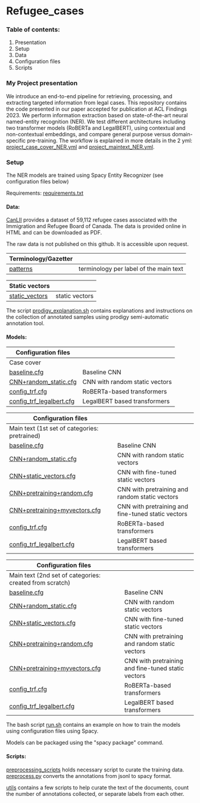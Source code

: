 # Refugee_cases

### Table of contents:
1. Presentation
2. Setup
3. Data
4. Configuration files
5. Scripts

### My Project presentation
We introduce an end-to-end pipeline for retrieving, processing, and extracting targeted information from legal cases. This repository contains the code presented in our paper accepted for publication at ACL Findings 2023.
We perform information extraction based on state-of-the-art neural named-entity recognition (NER).
We test different architectures including two transformer models (RoBERTa and LegalBERT), using contextual and non-contextual embeddings, and compare general purpose versus domain-specific pre-training.
The workflow is explained in more details in the 2 yml: [project_case_cover_NER.yml](extract_items/project_case_cover_NER.yml) and [project_maintext_NER.yml](extract_items/project.yml).

### Setup
The NER models are trained using Spacy Entity Recognizer (see configuration files below)

Requirements: [requirements.txt](requirements.txt)

#### Data:
[CanLII](https://www.canlii.org/en/ca/irb/#search/type=decision&ccId=cisr&text=EXACT%20(Refugee)&origType=decision&origCcId=cisr) provides a dataset of 59,112 refugee cases associated with the Immigration and Refugee Board of Canada. The data is provided online in HTML and can be downloaded as PDF.

The raw data is not published on this github. It is accessible upon request.

| Terminology/Gazetter  | |
| ------------- | ------------- |
| [patterns](https://github.com/clairebarale/Refugee_cases/tree/main/extract_items/data/patterns) | terminology per label of the main text 

| Static vectors  | |
| ------------- | ------------- |
| [static_vectors](https://github.com/clairebarale/Refugee_cases/tree/main/extract_items/data/static_vectors) | static vectors |

The script [prodigy_explanation.sh](extract_items/data/prodigy_explanation.sh) contains explanations and instructions on the collection of annotated samples using prodigy semi-automatic annotation tool. 

#### Models:

| Configuration files  | |
| ------------- | ------------- |
| Case cover  | |
| [baseline.cfg](https://github.com/clairebarale/Refugee_cases/blob/main/extract_items/configs/case_cover/baseline.cfg) | Baseline CNN |
| [CNN+random_static.cfg](extract_items/configs/case_cover/CNN+random_static.cfg) | CNN with random static vectors |
| [config_trf.cfg](extract_items/configs/case_cover/config_trf.cfg) | RoBERTa-based transformers |
| [config_trf_legalbert.cfg](extract_items/configs/case_cover/config_trf_legalbert.cfg) | LegalBERT based transformers |

| Configuration files  | |
| ------------- | ------------- |
| Main text (1st set of categories: pretrained) | |
| [baseline.cfg](https://github.com/clairebarale/Refugee_cases/blob/main/extract_items/configs/pretrained/baseline.cfg) | Baseline CNN |
| [CNN+random_static.cfg](https://github.com/clairebarale/Refugee_cases/blob/main/extract_items/configs/pretrained/CNN%2Brandom_static.cfg) | CNN with random static vectors|
| [CNN+static_vectors.cfg](extract_items/configs/pretrained/CNN+static_vectors.cfg) | CNN with fine-tuned static vectors |
| [CNN+pretraining+random.cfg](extract_items/configs/pretrained/CNN+pretraining+random.cfg) | CNN with pretraining and random static vectors |
| [CNN+pretraining+myvectors.cfg](extract_items/configs/pretrained/CNN+pretraining+myvectors.cfg) | CNN with pretraining and fine-tuned static vectors |
| [config_trf.cfg](extract_items/configs/pretrained/preprocess.pyconfig_trf.cfg) | RoBERTa-based transformers |
| [config_trf_legalbert.cfg](extract_items/configs/pretrained/config_trf_legalbert.cfg) | LegalBERT based transformers |

| Configuration files  | |
| ------------- | ------------- |
| Main text (2nd set of categories: created from scratch)  | |
| [baseline.cfg](extract_items/configs/scratch/baseline.cfg) | Baseline CNN |
| [CNN+random_static.cfg](extract_items/configs/scratch/CNN+random_static.cfg) | CNN with random static vectors|
| [CNN+static_vectors.cfg](extract_items/configs/scratch/CNN+static_vectors.cfg) | CNN with fine-tuned static vectors |
| [CNN+pretraining+random.cfg](extract_items/configs/scratch/CNN+pretraining+random.cfg) | CNN with pretraining and random static vectors |
| [CNN+pretraining+myvectors.cfg](extract_items/configs/scratch/CNN+pretraining+myvectors.cfg) | CNN with pretraining and fine-tuned static vectors |
| [config_trf.cfg](extract_items/configs/scratch/config_trf.cfg) | RoBERTa-based transformers |
| [config_trf_legalbert.cfg](extract_items/configs/scratch/config_trf_legalbert.cfg) | LegalBERT based transformers |

The bash script [run.sh](extract_items/run.sh) contains an example on how to train the models using configuration files using Spacy.

Models can be packaged using the "spacy package" command. 


#### Scripts:
[preprocessing_scripts](extract_items/preprocessing_scripts) holds necessary script to curate the training data. 
[preprocess.py](extract_items/preprocessing_scripts/preprocess.py) converts the annotations from jsonl to spacy format. 

[utils](utils) contains a few scripts to help curate the text of the documents, count the number of annotations collected, or separate labels from each other. 
